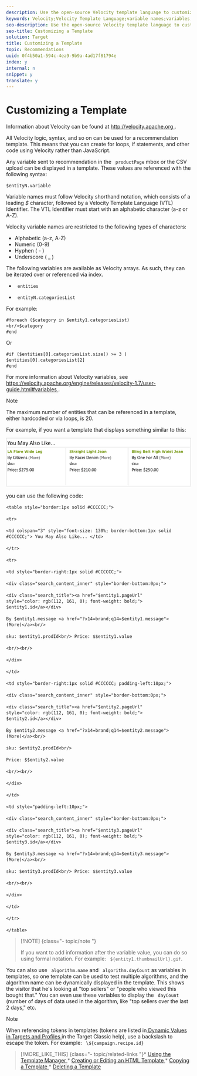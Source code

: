 ```yaml
---
description: Use the open-source Velocity template language to customize recommendation templates.
keywords: Velocity;Velocity Template Language;variable names;variables;customizing template;maximum entities
seo-description: Use the open-source Velocity template language to customize recommendation templates.
seo-title: Customizing a Template
solution: Target
title: Customizing a Template
topic: Recommendations
uuid: 0f4b50a1-594c-4ea9-9b9a-4ad17f81794e
index: y
internal: n
snippet: y
translate: y
---
```


# Customizing a Template

Information about Velocity can be found at [ http://velocity.apache.org ](http://velocity.apache.org). 

All Velocity logic, syntax, and so on can be used for a recommendation template. This means that you can create for loops, if statements, and other code using Velocity rather than JavaScript. 

Any variable sent to recommendation in the ` productPage` mbox or the CSV upload can be displayed in a template. These values are referenced with the following syntax: 


```
$entityN.variable
```


Variable names must follow Velocity shorthand notation, which consists of a leading *$* character, followed by a Velocity Template Language (VTL) Identifier. The VTL Identifier must start with an alphabetic character (a-z or A-Z). 

Velocity variable names are restricted to the following types of characters: 


* Alphabetic (a-z, A-Z)
* Numeric (0-9)
* Hyphen ( - )
* Underscore ( _ )


The following variables are available as Velocity arrays. As such, they can be iterated over or referenced via index. 


* ` entities` 

* ` entityN.categoriesList` 



For example: 


```
#foreach ($category in $entity1.categoriesList) 
<br/>$category 
#end
```


Or 


```
#if ($entities[0].categoriesList.size() >= 3 ) 
$entities[0].categoriesList[2] 
#end
```


For more information about Velocity variables, see [ https://velocity.apache.org/engine/releases/velocity-1.7/user-guide.html#variables ](https://velocity.apache.org/engine/releases/velocity-1.7/user-guide.html#variables). 


>[!NOTE]
>
>The maximum number of entities that can be referenced in a template, either hardcoded or via loops, is 20.



For example, if you want a template that displays something similar to this: 

![](assets/velocity_example.png) 

you can use the following code: 


```
<table style="border:1px solid #CCCCCC;"> 
 
<tr> 
 
<td colspan="3" style="font-size: 130%; border-bottom:1px solid  
#CCCCCC;"> You May Also Like... </td> 
 
</tr> 
 
<tr> 
 
<td style="border-right:1px solid #CCCCCC;"> 
 
<div class="search_content_inner" style="border-bottom:0px;"> 
 
<div class="search_title"><a href="$entity1.pageUrl"  
style="color: rgb(112, 161, 0); font-weight: bold;"> 
$entity1.id</a></div> 
 
By $entity1.message <a href="?x14=brand;q14=$entity1.message"> 
(More)</a><br/> 
 
sku: $entity1.prodId<br/> Price: $$entity1.value 
 
<br/><br/> 
 
</div> 
 
</td> 
 
<td style="border-right:1px solid #CCCCCC; padding-left:10px;"> 
 
<div class="search_content_inner" style="border-bottom:0px;"> 
 
<div class="search_title"><a href="$entity2.pageUrl"  
style="color: rgb(112, 161, 0); font-weight: bold;"> 
$entity2.id</a></div> 
 
By $entity2.message <a href="?x14=brand;q14=$entity2.message"> 
(More)</a><br/> 
 
sku: $entity2.prodId<br/> 
 
Price: $$entity2.value 
 
<br/><br/> 
 
</div> 
 
</td> 
 
<td style="padding-left:10px;"> 
 
<div class="search_content_inner" style="border-bottom:0px;"> 
 
<div class="search_title"><a href="$entity3.pageUrl"  
style="color: rgb(112, 161, 0); font-weight: bold;"> 
$entity3.id</a></div> 
 
By $entity3.message <a href="?x14=brand;q14=$entity3.message"> 
(More)</a><br/> 
 
sku: $entity3.prodId<br/> Price: $$entity3.value 
 
<br/><br/> 
 
</div> 
 
</td> 
 
</tr> 
 
</table>
```



>[!NOTE] {class="- topic/note "}
>
>If you want to add information after the variable value, you can do so using formal notation. For example: ` ${entity1.thumbnailUrl}.gif`. 



You can also use ` algorithm.name` and ` algorithm.dayCount` as variables in templates, so one template can be used to test multiple algorithms, and the algorithm name can be dynamically displayed in the template. This shows the visitor that he's looking at "top sellers" or "people who viewed this bought that." You can even use these variables to display the ` dayCount` (number of days of data used in the algorithm, like "top sellers over the last 2 days," etc. 


>[!NOTE]
>
>When referencing tokens in templates (tokens are listed in[ Dynamic Values in Targets and Profiles ](https://marketing.adobe.com/resources/help/en_US/tnt/help/r_Dynamic_Values_in_Targets_and_Profiles.html) in the Target Classic help), use a backslash to escape the token. For example: ` \${campaign.recipe.id}` 


>[!MORE_LIKE_THIS] {class="- topic/related-links "}* [ Using the Template Manager ](t_Using_the_Template_Manager.md#task_B26F18BBA6634EEEA46D094D94E1B75C)* [ Creating or Editing an HTML Template ](t_Creating_an_HTML_Template.md#task_98162FAC61F5407F927F53C9B839EE74)* [ Copying a Template ](t_Copying_a_Template.md#task_607C9FB356094942866C443246C25DEF)* [ Deleting a Template ](t_Deleting_a_Template.md#task_E31200EA7D844C039B169CB26162C292)